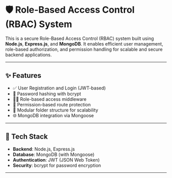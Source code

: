 # 🛡️ Role-Based Access Control (RBAC) System

This is a secure Role-Based Access Control (RBAC) system built using **Node.js**, **Express.js**, and **MongoDB**. It enables efficient user management, role-based authorization, and permission handling for scalable and secure backend applications.

---

## ✨ Features

- ✅ User Registration and Login (JWT-based)
- 🔐 Password hashing with bcrypt
- 🧑‍⚖️ Role-based access middleware
- 🛂 Permission-based route protection
- 📂 Modular folder structure for scalability
- 🌐 MongoDB integration via Mongoose

---

## 📁 Tech Stack

- **Backend**: Node.js, Express.js
- **Database**: MongoDB (with Mongoose)
- **Authentication**: JWT (JSON Web Token)
- **Security**: bcrypt for password encryption

---


